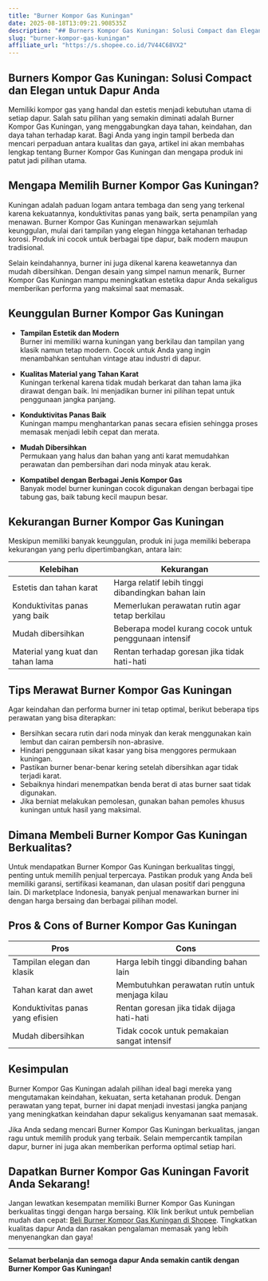 ```yaml
---
title: "Burner Kompor Gas Kuningan"
date: 2025-08-18T13:09:21.908535Z
description: "## Burners Kompor Gas Kuningan: Solusi Compact dan Elegan untuk Dapur Anda..."
slug: "burner-kompor-gas-kuningan"
affiliate_url: "https://s.shopee.co.id/7V44C68VX2"
---
```

## Burners Kompor Gas Kuningan: Solusi Compact dan Elegan untuk Dapur Anda

Memiliki kompor gas yang handal dan estetis menjadi kebutuhan utama di setiap dapur. Salah satu pilihan yang semakin diminati adalah Burner Kompor Gas Kuningan, yang menggabungkan daya tahan, keindahan, dan daya tahan terhadap karat. Bagi Anda yang ingin tampil berbeda dan mencari perpaduan antara kualitas dan gaya, artikel ini akan membahas lengkap tentang Burner Kompor Gas Kuningan dan mengapa produk ini patut jadi pilihan utama.

## Mengapa Memilih Burner Kompor Gas Kuningan?

Kuningan adalah paduan logam antara tembaga dan seng yang terkenal karena kekuatannya, konduktivitas panas yang baik, serta penampilan yang menawan. Burner Kompor Gas Kuningan menawarkan sejumlah keunggulan, mulai dari tampilan yang elegan hingga ketahanan terhadap korosi. Produk ini cocok untuk berbagai tipe dapur, baik modern maupun tradisional.

Selain keindahannya, burner ini juga dikenal karena keawetannya dan mudah dibersihkan. Dengan desain yang simpel namun menarik, Burner Kompor Gas Kuningan mampu meningkatkan estetika dapur Anda sekaligus memberikan performa yang maksimal saat memasak.

## Keunggulan Burner Kompor Gas Kuningan

- **Tampilan Estetik dan Modern**  
  Burner ini memiliki warna kuningan yang berkilau dan tampilan yang klasik namun tetap modern. Cocok untuk Anda yang ingin menambahkan sentuhan vintage atau industri di dapur.

- **Kualitas Material yang Tahan Karat**  
  Kuningan terkenal karena tidak mudah berkarat dan tahan lama jika dirawat dengan baik. Ini menjadikan burner ini pilihan tepat untuk penggunaan jangka panjang.

- **Konduktivitas Panas Baik**  
  Kuningan mampu menghantarkan panas secara efisien sehingga proses memasak menjadi lebih cepat dan merata.

- **Mudah Dibersihkan**  
  Permukaan yang halus dan bahan yang anti karat memudahkan perawatan dan pembersihan dari noda minyak atau kerak.

- **Kompatibel dengan Berbagai Jenis Kompor Gas**  
  Banyak model burner kuningan cocok digunakan dengan berbagai tipe tabung gas, baik tabung kecil maupun besar.

## Kekurangan Burner Kompor Gas Kuningan

Meskipun memiliki banyak keunggulan, produk ini juga memiliki beberapa kekurangan yang perlu dipertimbangkan, antara lain:

| Kelebihan                                       | Kekurangan                                                 |
|--------------------------------------------------|--------------------------------------------------------------|
| Estetis dan tahan karat                         | Harga relatif lebih tinggi dibandingkan bahan lain        |
| Konduktivitas panas yang baik                  | Memerlukan perawatan rutin agar tetap berkilau            |
| Mudah dibersihkan                              | Beberapa model kurang cocok untuk penggunaan intensif   |
| Material yang kuat dan tahan lama               | Rentan terhadap goresan jika tidak hati-hati             |

## Tips Merawat Burner Kompor Gas Kuningan

Agar keindahan dan performa burner ini tetap optimal, berikut beberapa tips perawatan yang bisa diterapkan:

- Bersihkan secara rutin dari noda minyak dan kerak menggunakan kain lembut dan cairan pembersih non-abrasive.
- Hindari penggunaan sikat kasar yang bisa menggores permukaan kuningan.
- Pastikan burner benar-benar kering setelah dibersihkan agar tidak terjadi karat.
- Sebaiknya hindari menempatkan benda berat di atas burner saat tidak digunakan.
- Jika berniat melakukan pemolesan, gunakan bahan pemoles khusus kuningan untuk hasil yang maksimal.

## Dimana Membeli Burner Kompor Gas Kuningan Berkualitas?

Untuk mendapatkan Burner Kompor Gas Kuningan berkualitas tinggi, penting untuk memilih penjual terpercaya. Pastikan produk yang Anda beli memiliki garansi, sertifikasi keamanan, dan ulasan positif dari pengguna lain. Di marketplace Indonesia, banyak penjual menawarkan burner ini dengan harga bersaing dan berbagai pilihan model.

## Pros & Cons of Burner Kompor Gas Kuningan

| **Pros**                                           | **Cons**                                                 |
|-----------------------------------------------------|----------------------------------------------------------|
| Tampilan elegan dan klasik                         | Harga lebih tinggi dibanding bahan lain                |
| Tahan karat dan awet                              | Membutuhkan perawatan rutin untuk menjaga kilau             |
| Konduktivitas panas yang efisien                  | Rentan goresan jika tidak dijaga hati-hati            |
| Mudah dibersihkan                                | Tidak cocok untuk pemakaian sangat intensif            |

## Kesimpulan

Burner Kompor Gas Kuningan adalah pilihan ideal bagi mereka yang mengutamakan keindahan, kekuatan, serta ketahanan produk. Dengan perawatan yang tepat, burner ini dapat menjadi investasi jangka panjang yang meningkatkan keindahan dapur sekaligus kenyamanan saat memasak.

Jika Anda sedang mencari Burner Kompor Gas Kuningan berkualitas, jangan ragu untuk memilih produk yang terbaik. Selain mempercantik tampilan dapur, burner ini juga akan memberikan performa optimal setiap hari.

## Dapatkan Burner Kompor Gas Kuningan Favorit Anda Sekarang!

Jangan lewatkan kesempatan memiliki Burner Kompor Gas Kuningan berkualitas tinggi dengan harga bersaing. Klik link berikut untuk pembelian mudah dan cepat: [Beli Burner Kompor Gas Kuningan di Shopee](https://s.shopee.co.id/7V44C68VX2). Tingkatkan kualitas dapur Anda dan rasakan pengalaman memasak yang lebih menyenangkan dan gaya!

---

**Selamat berbelanja dan semoga dapur Anda semakin cantik dengan Burner Kompor Gas Kuningan!**